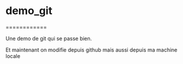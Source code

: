 # demo_git
============

Une demo de git qui se passe bien.

Et maintenant on modifie depuis github
mais aussi depuis ma machine locale
